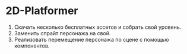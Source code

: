 # 2D-Platformer
1. Скачать несколько бесплатных ассетов и собрать свой уровень.
2. Заменить спрайт персонажа на свой.
3. Реализовать перемещение персонажа по сцене с помощью компонентов.

